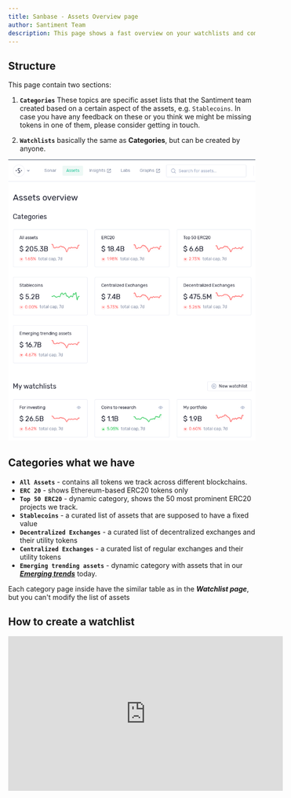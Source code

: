 ```yaml
---
title: Sanbase - Assets Overview page
author: Santiment Team
description: This page shows a fast overview on your watchlists and common categories
---
```


## Structure

This page contain two sections:

1. **`Categories`**
	These topics are specific asset lists that the
	Santiment team created based on a certain aspect of the assets, e.g.
	`Stablecoins`. In case you have any feedback on these or you think we
	might be missing tokens in one of them, please consider getting in
	touch.

2. **`Watchlists`** basically the same as **Categories**, but can be created by
	anyone.


![](assets.png)

## Categories what we have

- **`All Assets`** - contains all tokens we track across different blockchains.
- **`ERC 20`** - shows Ethereum-based ERC20 tokens only
- **`Top 50 ERC20`** - dynamic category, shows the 50 most prominent ERC20 projects
we track.
- **`Stablecoins`** - a curated list of assets that are supposed to
have a fixed value
- **`Decentralized Exchanges`** - a curated list of decentralized
exchanges and their utility tokens
- **`Centralized Exchanges`** - a curated list of regular exchanges
and their utility tokens
- **`Emerging trending assets`** - dynamic category with assets that in our [***Emerging trends***](/sanbase/emerging-trends-page) today.

Each category page inside have the similar table as in the ***Watchlist page***, but you can't modify the list of assets

## How to create a watchlist

<iframe width="560" height="315" src="https://www.youtube.com/embed/yzo1gxoTFsk" frameborder="0" allow="accelerometer; autoplay; encrypted-media; gyroscope; picture-in-picture" allowfullscreen></iframe>
